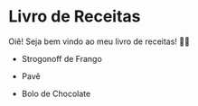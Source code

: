 # Livro de Receitas

Oiê! Seja bem vindo ao meu livro de receitas! :woman_cook:

- Strogonoff de Frango

- Pavê

- Bolo de Chocolate

  
